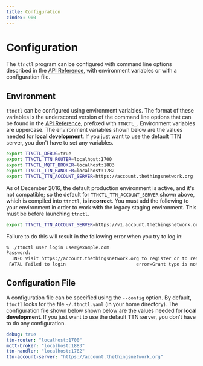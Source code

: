 ```yaml
---
title: Configuration
zindex: 900
---
```


# Configuration

The `ttnctl` program can be configured with command line options described in the [API Reference](api.md), with environment variables or with a configuration file.

## Environment

`ttnctl` can be configured using environment variables.
The format of these variables is the underscored version of the command line options that can be found in the [API Reference](api.md), prefixed with `TTNCTL_`. Environment variables are uppercase. The environment variables shown below are the values needed for **local development**. If you just want to use the default TTN server, you don't have to set any variables.

```sh
export TTNCTL_DEBUG=true
export TTNCTL_TTN_ROUTER=localhost:1700
export TTNCTL_MQTT_BROKER=localhost:1883
export TTNCTL_TTN_HANDLER=localhost:1782
export TTNCTL_TTN_ACCOUNT_SERVER=https://account.thethingsnetwork.org
```

As of December 2016, the default production environment is active, and it's not compatible; so the default for `TTNCTL_TTN_ACCOUNT_SERVER` shown above, which is compiled into `ttnctl`, **is incorrect**. You must add the following to your environment in order to work with the legacy staging environment. This must be before launching `ttnctl`.

```sh
export TTNCTL_TTN_ACCOUNT_SERVER=https://v1.account.thethingsnetwork.org
```

Failure to do this will result in the following error when you try to log in:

```sh
% ./ttnctl user login user@example.com
Password:
  INFO Visit https://account.thethingsnetwork.org to register or to retrieve your account credentials.
 FATAL Failed to login                          error=Grant type is not available for the client
```

## Configuration File

A configuration file can be specified using the `--config` option. By default, `ttnctl` looks for the file `~/.ttnctl.yaml` (in your home directory).
The configuration file shown below shown below are the values needed for **local development**. If you just want to use the default TTN server, you don't have to do any configuration.

```yaml
debug: true
ttn-router: "localhost:1700"
mqtt-broker: "localhost:1883"
ttn-handler: "localhost:1782"
ttn-account-server: "https://account.thethingsnetwork.org"
```
